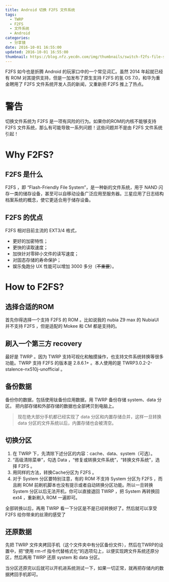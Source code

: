 ```yaml
---
title: Android 切换 F2FS 文件系统
tags:
  - TWRP
  - F2FS
  - 文件系统
  - Android
categories:
  - 分享镜
date: 2016-10-01 16:55:00
updated: 2016-10-01 16:55:00
thumbnail: https://blog.nfz.yecdn.com/img/thumbnails/switch-f2fs-file-system-for-android.jpg!blogth
---
```


F2FS 如今也是折腾 Android 的玩家口中的一个常见词汇。虽然 2014 年起就已经有 ROM 对其提供支持，但是一加发布了原生支持 F2FS 的氢 OS 7.0，和华为重金聘用了 F2FS 文件系统开发人员的新闻，又重新把 F2FS 推上了热点。

# 警告
切换文件系统为 F2FS 是一项有风险的行为。如果你的ROM的内核不能够支持 F2FS 文件系统，那么有可能导致一系列问题！这些问题并不是由 F2FS 文件系统引起！

# Why F2FS?
## F2FS 是什么
F2FS ，即 “Flash-Friendly File System”，是一种新的文件系统，用于 NAND 闪存一类的储存设备，甚至可以自移动设备广泛应用至服务器。三星应用了日志结构档案系统的概念，使它更适合用于储存设备。
## F2FS 的优点
F2FS 相对目前主流的 EXT3/4 格式，
- 更好的加密特性；
- 更快的读取速度；
- 加快针对零碎小文件的读写速度；
- 对固态存储的寿命保护；
- 娱乐兔跑分 UX 性能可以增加 3000 多分（~~不重要~~）。

# How to F2FS?
## 选择合适的ROM
首先你得选择一个支持 F2FS 的 ROM 。比如说我的 nubia Z9 max 的 NubiaUI 并不支持 F2FS ，但是适配的 Mokee 和 CM 都是支持的。
## 刷入一个第三方 recovery
最好是 TWRP 。因为 TWRP 支持可视化和触摸操作，也支持文件系统转换等很多功能。TWRP 支持 F2FS 的版本是 2.8.6.1+ 。本人使用的是 TWRP3.0.2-2-stalence-nx510j-unofficial 。
## 备份数据
备份你的数据，包括使用钛备份应用数据，用 TWRP 备份存储 system、data 分区。
把内部存储和外部存储的数据也全部拷贝到电脑上。

> 现在绝大部分手机都已经实现了 data 分区和内置存储合并，这样一旦转换 data 分区的文件系统以后，内置存储也会被清空。

## 切换分区
1. 在 TWRP 下，先清除下述分区的内容：cache、data、system（可选）。
2. “高级清除菜单”，勾选 Data ，“修复或转换文件系统”，“转换文件系统”，选择 F2FS 。
3. 用同样的方法，转换Cache分区为 F2FS 。
4. 对于 System 分区要特别注意，有的 ROM 不支持 System 分区为 F2FS ，而且刷 ROM 前刷机脚本也没有提示或者自动转换分区功能。所以一旦转换 System 分区以后无法开机，你可以直接退回 TWRP ，把 System 再转换回 ext4 ，重新刷入 ROM 一遍即可。

全部转换以后，再用 TWRP 看一下分区是不是已经转换好了。然后就可以享受 F2FS 给你带来的丝滑的感受了

## 还原数据

先把 TWRP 文件夹拷回手机（这个文件夹中有分区备份文件），然后在TWRP的设置中，把“使用 rm-rf 指令代替格式化”的选项勾上，以便实现跨文件系统还原分区，然后再用 TWRP 还原 system 和 data 分区。

当分区还原完以后就可以开机进系统测试一下，如果一切正常，就再把存储内的数据拷回手机即可。
